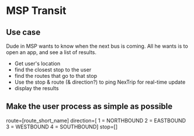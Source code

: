 # MSP Transit

## Use case

Dude in MSP wants to know when the next bus is coming.  All he wants is to open an app, and see a list of results.

* Get user's location
* find the closest stop to the user
* find the routes that go to that stop
* Use the stop & route (& direction?) to ping NexTrip for real-time update
* display the results

## Make the user process as simple as possible


route=[route_short_name]
direction=[
  1 = NORTHBOUND
  2 = EASTBOUND
  3 = WESTBOUND
  4 = SOUTHBOUND]
stop=[]